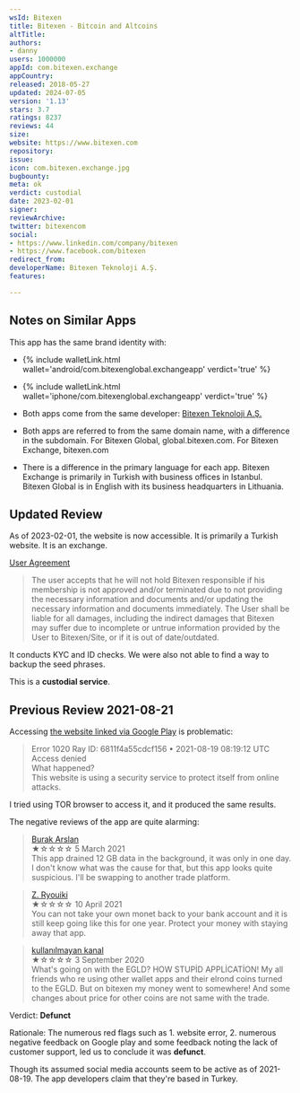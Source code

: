 ```yaml
---
wsId: Bitexen
title: Bitexen - Bitcoin and Altcoins
altTitle: 
authors:
- danny
users: 1000000
appId: com.bitexen.exchange
appCountry: 
released: 2018-05-27
updated: 2024-07-05
version: '1.13'
stars: 3.7
ratings: 8237
reviews: 44
size: 
website: https://www.bitexen.com
repository: 
issue: 
icon: com.bitexen.exchange.jpg
bugbounty: 
meta: ok
verdict: custodial
date: 2023-02-01
signer: 
reviewArchive: 
twitter: bitexencom
social:
- https://www.linkedin.com/company/bitexen
- https://www.facebook.com/bitexen
redirect_from: 
developerName: Bitexen Teknoloji A.Ş.
features: 

---
```


## Notes on Similar Apps

This app has the same brand identity with:
- {% include walletLink.html wallet='android/com.bitexenglobal.exchangeapp' verdict='true' %}
- {% include walletLink.html wallet='iphone/com.bitexenglobal.exchangeapp' verdict='true' %} 

- Both apps come from the same developer: [Bitexen Teknoloji A.Ş.](https://play.google.com/store/apps/developer?id=Bitexen+Teknoloji+A.%C5%9E.)
- Both apps are referred to from the same domain name, with a difference in the subdomain. For Bitexen Global, global.bitexen.com. For Bitexen Exchange, bitexen.com 
- There is a difference in the primary language for each app. Bitexen Exchange is primarily in Turkish with business offices in Istanbul. Bitexen Global is in English with its business headquarters in Lithuania.

## Updated Review

As of 2023-02-01, the website is now accessible. It is primarily a Turkish website. It is an exchange.

[User Agreement](https://www.bitexen.com/help/user-agreement)

> The user accepts that he will not hold Bitexen responsible if his membership is not approved and/or terminated due to not providing the necessary information and documents and/or updating the necessary information and documents immediately. The User shall be liable for all damages, including the indirect damages that Bitexen may suffer due to incomplete or untrue information provided by the User to Bitexen/Site, or if it is out of date/outdated.

It conducts KYC and ID checks. We were also not able to find a way to backup the seed phrases. 

This is a **custodial service**.

## Previous Review 2021-08-21

Accessing [the website linked via Google Play](https://www.bitexen.com/) is problematic:

> Error 1020 Ray ID: 6811f4a55cdcf156 • 2021-08-19 08:19:12 UTC<br>
  Access denied<br>
  What happened?<br>
  This website is using a security service to protect itself from online attacks.

I tried using TOR browser to access it, and it produced the same results. 

The negative reviews of the app are quite alarming:

> [Burak Arslan](https://play.google.com/store/apps/details?id=com.bitexen.exchange&reviewId=gp%3AAOqpTOHIOxyYNlpKANNZQsNqZxMs6qr11g2QjqtepUD_dBlHXc4vj3CCBECfeQHJgKUqPU9RhJAAZAG4UEwl-0o)<br>
  ★☆☆☆☆ 5 March 2021<br>
  This app drained 12 GB data in the background, it was only in one day. I don't know what was the cause for that, but this app looks quite suspicious. I'll be swapping to another trade platform.

> [Z. Ryouiki](https://play.google.com/store/apps/details?id=com.bitexen.exchange&reviewId=gp%3AAOqpTOGadwz9o7lbhKdvy_bYBnp0nL4oAu9OfG_ORO7_RArj4eLHxcTEsmDDhPpBkC_mDP4vaHlnumzJm7mc2-c)<br>
  ★☆☆☆☆ 10 April 2021<br>
  You can not take your own monet back to your bank account and it is still keep going like this for one year. Protect your money with staying away that app.

> [kullanılmayan kanal](https://play.google.com/store/apps/details?id=com.bitexen.exchange&reviewId=gp%3AAOqpTOGxQwPo3Ryn2rj9_ugpXIl3pjM3kTU9q3xktT1STpcUbD4VhMtQ3nvZT9PGAp1hhGf4dBHG8xqS6Ez6xGk)<br>
  ★☆☆☆☆ 3 September 2020<br>
  What's going on with the EGLD? HOW STUPİD APPLİCATİON! My all friends who re using other wallet apps and their elrond coins turned to the EGLD. But on bitexen my money went to somewhere! And some changes about price for other coins are not same with the trade.

Verdict: **Defunct**

Rationale: The numerous red flags such as 1. website error, 2. numerous negative feedback on Google play and some feedback noting the lack of customer support, led us to conclude it was **defunct**. 

Though its assumed social media accounts seem to be active as of 2021-08-19. The app developers claim that they're based in Turkey.

